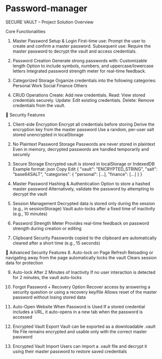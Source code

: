 # Password-manager
SECURE VAULT – Project Solution Overview

Core Functionalities
1. Master Password Setup & Login
First-time use:
Prompt the user to create and confirm a master password.
Subsequent use:
Require the master password to decrypt the vault and access credentials.

2. Password Creation
Generate strong passwords with:
Customizable length
Option to include symbols, numbers, and uppercase/lowercase letters
Integrated password strength meter for real-time feedback.

3. Categorized Storage
Organize credentials into the following categories:
Personal
Work
Social
Finance
Others

4. CRUD Operations
Create: Add new credentials.
Read: View stored credentials securely.
Update: Edit existing credentials.
Delete: Remove credentials from the vault.


🔐 Security Features
1. Client-side Encryption 
 Encrypt all credentials before storing
Derive the encryption key from the master password 
Use a random, per-user salt stored unencrypted in localStorage

2. No Plaintext Password Storage
Passwords are never stored in plaintext
Even in memory, decrypted passwords are handled temporarily and securely

3. Secure Storage
Encrypted vault is stored in localStorage or IndexedDB
Example format:
json
Copy
Edit
{
  "vault": "ENCRYPTED_STRING",
  "salt": "base64SALT",
  "categories": {
    "personal": [...],
    "finance": [...]
  }
}
4. Master Password Hashing & Authentication
Option to store a hashed master password 
Alternatively, validate the password by attempting to decrypt the vault

5. Session Management
Decrypted data is stored only during the session (e.g., in sessionStorage)
Vault auto-locks after a fixed time of inactivity (e.g., 10 minutes)

6. Password Strength Meter
Provides real-time feedback on password strength during creation or editing

7. Clipboard Security
Passwords copied to the clipboard are automatically cleared after a short time (e.g., 15 seconds)


🔐 Advanced Security Features
8. Auto-lock on Page Refresh
Reloading or navigating away from the page automatically locks the vault
Clears session data for protection

9. Auto-lock After 2 Minutes of Inactivity
If no user interaction is detected for 2 minutes, the vault auto-locks

10. Forgot Password + Recovery Option
Recover access by answering a security question or using a recovery key/file
Allows reset of the master password without losing stored data

11. Auto-Open Website When Password is Used
If a stored credential includes a URL, it auto-opens in a new tab when the password is accessed

12. Encrypted Vault Export
Vault can be exported as a downloadable .vault file
File remains encrypted and usable only with the correct master password

13. Encrypted Vault Import
Users can import a .vault file and decrypt it using their master password to restore saved credentials

